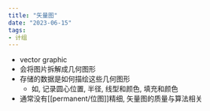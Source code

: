 ```yaml
---
title: "矢量图"
date: "2023-06-15"
tags:
- 计组
---
```


- vector graphic
- 会将图片拆解成几何图形
- 存储的数据是如何描绘这些几何图形
    - 如, 记录圆心位置, 半径, 线型和颜色, 填充和颜色
- 通常没有[[permanent/位图]]精细, 矢量图的质量与算法相关